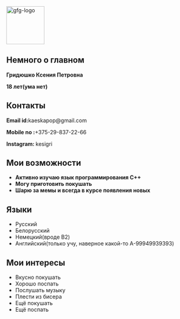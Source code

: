 <html lang="en">

<head>
	<meta charset="UTF-8">
	<meta http-equiv="X-UA-Compatible" content="IE=edge">
	<meta name="viewport"
		content="width=device-width, initial-scale=1.0">
	<link rel="stylesheet" href="resume.css">
</head>

<body>
	<div class="full">
		<div class="left">
			<div class="image">
				<img src=
"https://media.geeksforgeeks.org/wp-content/uploads/20220202083519/gfglogo.png"
					alt="gfg-logo"
					style="width:100px;height:100px;">
			</div>
		<div class="right">
			<div class="name">
				<h2>Немного о главном</h2>
        <p><b>Гридюшко Ксения Петровна</p></b>
        <p><b>18 лет(ума нет)</p></b>
			</div>
      <div class="Contact">
				<h2>Контакты</h2>
				<p><b>Email id:</b>kaeskapop@gmail.com</p>
				<p><b>Mobile no :</b>+375-29-837-22-66</p>
        <p><b>Instagram: </b>kesigri</p>
			</div>
			<div class="Skills">
				<h2>Мои возможности</h2>
				<ul>
					<li><b>Активно изучаю язык программирования C++</b></li>
					<li><b>Могу приготовить покушать</b></li>
					<li><b>Шарю за мемы и всегда в курсе появления новых</b></li>
				</ul>
			</div>
			<div class="Language">
				<h2>Языки</h2>
				<ul>
					<li>Русский</li>
					<li>Белорусский</li>
          <li>Немецкий(вроде B2)</li>
          <li>Английский(только учу, наверное какой-то A-99949939393)
				</ul>
			</div>
			<div class="Hobbies">
				<h2>Мои интересы</h2>
				<ul>
					<li>Вкусно покушать</li>
					<li>Хорошо поспать</li>
          <li>Послушать музыку</li>
          <li>Плести из бисера</li>
          <li>Ещё покушать</li>
          <li>Ещё поспать</li>
				</ul>
			</div>
		</div>
			
</body>

</html>
